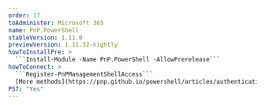 ```yaml
---
order: 17
toAdminister: Microsoft 365
name: PnP.PowerShell
stableVersion: 1.11.0
previewVersion: 1.11.32-nightly
howToInstallPre: >
  ```Install-Module -Name PnP.PowerShell -AllowPrerelease```
howToConnect: >
  ```Register-PnPManagementShellAccess```
  [More methods](https://pnp.github.io/powershell/articles/authentication.html)
PS7: "Yes"
---
```

